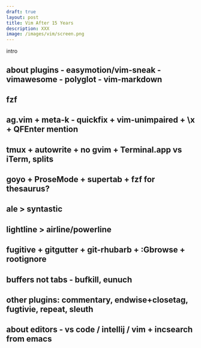 ```yaml
---
draft: true
layout: post
title: Vim After 15 Years
description: XXX
image: /images/vim/screen.png
---
```


intro

## about plugins - easymotion/vim-sneak - vimawesome - polyglot - vim-markdown

## fzf

## ag.vim + meta-k - quickfix + vim-unimpaired + \x + QFEnter mention

## tmux + autowrite + no gvim + Terminal.app vs iTerm, splits

## goyo + ProseMode + supertab + fzf for thesaurus?

## ale > syntastic

## lightline > airline/powerline

## fugitive + gitgutter + git-rhubarb + :Gbrowse + rootignore

## buffers not tabs - bufkill, eunuch

## other plugins: commentary, endwise+closetag, fugtivie, repeat, sleuth

## about editors - vs code / intellij / vim + incsearch from emacs

